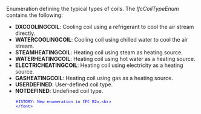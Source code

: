Enumeration defining the typical types of coils. The _IfcCoilTypeEnum_ contains the following:

* **DXCOOLINGCOIL**: Cooling coil using a refrigerant to cool the air stream directly.
* **WATERCOOLINGCOIL**: Cooling coil using chilled water to cool the air stream.
* **STEAMHEATINGCOIL**: Heating coil using steam as heating source.
* **WATERHEATINGCOIL**: Heating coil using hot water as a heating source.
* **ELECTRICHEATINGCOIL**: Heating coil using electricity as a heating source.
* **GASHEATINGCOIL**: Heating coil using gas as a heating source.
* **USERDEFINED**: User-defined coil type.
* **NOTDEFINED**: Undefined coil type.

> <font color="#0000ff" size="-1">
    	HISTORY: New enumeration in IFC R2x.<br>
    	</font>
